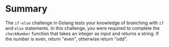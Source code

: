 # Summary

The `if-else` challenge in Golang tests your knowledge of branching with `if` and `else` statements. In this challenge, you were required to complete the `checkNumber` function that takes an integer as input and returns a string. If the number is even, return "even", otherwise return "odd".
